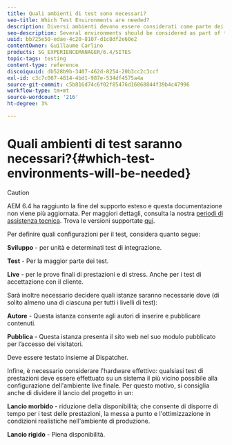 ```yaml
---
title: Quali ambienti di test sono necessari?
seo-title: Which Test Environments are needed?
description: Diversi ambienti devono essere considerati come parte dei test
seo-description: Several environments should be considered as part of testing
uuid: bb725e50-edae-4c20-8107-d1c8df2e60e2
contentOwner: Guillaume Carlino
products: SG_EXPERIENCEMANAGER/6.4/SITES
topic-tags: testing
content-type: reference
discoiquuid: db528b9b-3407-462d-8254-20b3cc2c3ccf
exl-id: c3c7c007-4814-4bd1-987e-534df4575a4a
source-git-commit: c5b816d74c6f02f85476d16868844f39b4c47996
workflow-type: tm+mt
source-wordcount: '216'
ht-degree: 3%

---
```


# Quali ambienti di test saranno necessari?{#which-test-environments-will-be-needed}

>[!CAUTION]
>
>AEM 6.4 ha raggiunto la fine del supporto esteso e questa documentazione non viene più aggiornata. Per maggiori dettagli, consulta la nostra [periodi di assistenza tecnica](https://helpx.adobe.com/it/support/programs/eol-matrix.html). Trova le versioni supportate [qui](https://experienceleague.adobe.com/docs/).

Per definire quali configurazioni per il test, considera quanto segue:

**Sviluppo** - per unità e determinati test di integrazione.

**Test** - Per la maggior parte dei test.

**Live** - per le prove finali di prestazioni e di stress. Anche per i test di accettazione con il cliente.

Sarà inoltre necessario decidere quali istanze saranno necessarie dove (di solito almeno una di ciascuna per tutti i livelli di test):

**Autore** - Questa istanza consente agli autori di inserire e pubblicare contenuti.

**Pubblica** - Questa istanza presenta il sito web nel suo modulo pubblicato per l’accesso dei visitatori.

Deve essere testato insieme al Dispatcher.

Infine, è necessario considerare l&#39;hardware effettivo: qualsiasi test di prestazioni deve essere effettuato su un sistema il più vicino possibile alla configurazione dell&#39;ambiente live finale. Per questo motivo, si consiglia anche di dividere il lancio del progetto in un:

**Lancio morbido** - riduzione della disponibilità; che consente di disporre di tempo per i test delle prestazioni, la messa a punto e l&#39;ottimizzazione in condizioni realistiche nell&#39;ambiente di produzione.

**Lancio rigido** - Piena disponibilità.
